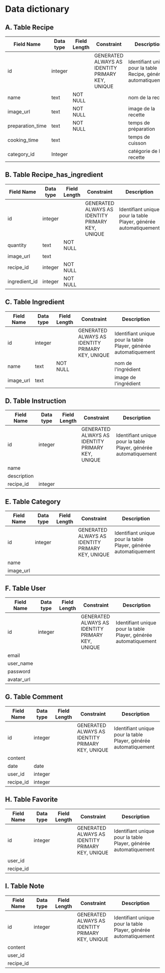 # Data dictionary

## A. Table Recipe

| Field Name | Data type | Field Length | Constraint| Description |
|------------|-----------|--------------|-----------|-------------|
|id|integer||GENERATED ALWAYS AS IDENTITY PRIMARY KEY, UNIQUE|Identifiant unique pour la table Recipe, générée automatiquement|
| name| text | NOT NULL | | nom de la recette|
| image_url| text | NOT NULL | | image de la recette|
| preparation_time| text | NOT NULL| | temps de préparation|
| cooking_time| text | | | temps de cuisson|
| category_id | Integer | | | catégorie de la recette|

## B. Table Recipe_has_ingredient

| Field Name | Data type | Field Length | Constraint| Description |
|------------|-----------|--------------|-----------|-------------|
|id|integer||GENERATED ALWAYS AS IDENTITY PRIMARY KEY, UNIQUE|Identifiant unique pour la table Player, générée automatiquement|
|quantity | text | NOT NULL | | |
|image_url | text| | | |
|recipe_id |integer| NOT NULL | | |
|ingredient_id | integer| NOT NULL | | |

## C. Table Ingredient

| Field Name | Data type | Field Length | Constraint| Description |
|------------|-----------|--------------|-----------|-------------|
|id|integer||GENERATED ALWAYS AS IDENTITY PRIMARY KEY, UNIQUE|Identifiant unique pour la table Player, générée automatiquement|
|name | text | NOT NULL| | nom de l'ingrédient |
|image_url | text | | | image de l'ingrédient |

## D. Table Instruction

| Field Name | Data type | Field Length | Constraint| Description |
|------------|-----------|--------------|-----------|-------------|
|id|integer||GENERATED ALWAYS AS IDENTITY PRIMARY KEY, UNIQUE|Identifiant unique pour la table Player, générée automatiquement|
| name | | | | |
| description | | | | |
| recipe_id | integer| | | |

## E. Table Category

| Field Name | Data type | Field Length | Constraint| Description |
|------------|-----------|--------------|-----------|-------------|
|id|integer||GENERATED ALWAYS AS IDENTITY PRIMARY KEY, UNIQUE|Identifiant unique pour la table Player, générée automatiquement|
| name | | | | |
| image_url | | | | |

## F. Table User

| Field Name | Data type | Field Length | Constraint| Description |
|------------|-----------|--------------|-----------|-------------|
|id|integer||GENERATED ALWAYS AS IDENTITY PRIMARY KEY, UNIQUE|Identifiant unique pour la table Player, générée automatiquement|
| email | | | | |
| user_name | | | | |
| password | | | | |
| avatar_url | | | | |

## G. Table Comment

| Field Name | Data type | Field Length | Constraint| Description |
|------------|-----------|--------------|-----------|-------------|
|id|integer||GENERATED ALWAYS AS IDENTITY PRIMARY KEY, UNIQUE|Identifiant unique pour la table Player, générée automatiquement|
| content | | | | |
| date | date | | | |
| user_id |integer | | | |
| recipe_id |integer | | | |

## H. Table Favorite

| Field Name | Data type | Field Length | Constraint| Description |
|------------|-----------|--------------|-----------|-------------|
|id|integer||GENERATED ALWAYS AS IDENTITY PRIMARY KEY, UNIQUE|Identifiant unique pour la table Player, générée automatiquement|
| user_id | | | | |
| recipe_id | | | | |

## I. Table Note

| Field Name | Data type | Field Length | Constraint| Description |
|------------|-----------|--------------|-----------|-------------|
|id|integer||GENERATED ALWAYS AS IDENTITY PRIMARY KEY, UNIQUE|Identifiant unique pour la table Player, générée automatiquement|
| content | | | | |
| user_id | | | | |
| recipe_id | | | | |